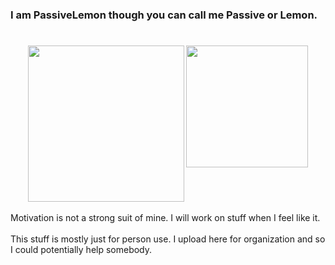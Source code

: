 ### I am PassiveLemon though you can call me Passive or Lemon. </br>
#
<p align=center>
  <a>
    <img height=250 src="https://github-readme-stats.vercel.app/api?username=PassiveLemon&bg_color=0D1117&card_width=170&text_color=c9d1d9&hide_border=true&show_icons=true&icon_color=2f80ed&">
    <img align=top height=195 src="https://github-readme-stats.vercel.app/api/top-langs/?username=PassiveLemon&layout=compact&bg_color=0D1117&card_width=200&text_color=c9d1d9&hide_border=true&">
  </a>
</p>

Motivation is not a strong suit of mine. I will work on stuff when I feel like it. </br>
</br>
This stuff is mostly just for person use. I upload here for organization and so I could potentially help somebody. </br>
